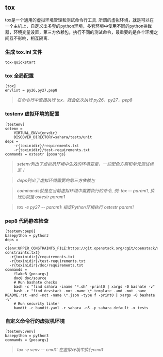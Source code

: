 ## tox

tox是一个通用的虚拟环境管理和测试命令行工具. 所谓的虚拟环境，就是可以在一个主机上，自定义出多套的python环境，多套环境中使用不同的python拦截器，环境变量设置，第三方依赖包，执行不同的测试命令，最重要的是各个环境之间互不影响，相互隔离.

### 生成 tox.ini 文件

```bash
tox-quickstart
```

### tox 全局配置

```tox
[tox]  
envlist = py26,py27,pep8  
```

> *在命令行中直接执行 tox，就会依次执行 py26，py27，pep8*

### testenv 虚拟环境的配置

```tox
[testenv]
setenv =
    VIRTUAL_ENV={envdir}
    DISCOVER_DIRECTORY=sahara/tests/unit
deps =
    -r{toxinidir}/requirements.txt
    -r{toxinidir}/test-requirements.txt
commands = ostestr {posargs}
```
> *setenv列出了虚拟机环境中生效的环境变量，一些配色方案和单元测试标志；*

> *deps列出了虚拟环境需要的第三方依赖包*

> *commands就是在当前虚拟环境中需要执行的命令, 例: tox -- param1, 执行后就是 ostestr param1*

> *tox -e py27 -- param1: 指定Python环境执行 ostestr param1*

### pep8 代码静态检查

```tox
[testenv:pep8]
basepython = python3
deps =
  -c{env:UPPER_CONSTRAINTS_FILE:https://git.openstack.org/cgit/openstack/requirements/plain/upper-constraints.txt}
  -r{toxinidir}/requirements.txt
  -r{toxinidir}/test-requirements.txt
  -r{toxinidir}/doc/requirements.txt
commands =
    flake8 {posargs}
    doc8 doc/source
    # Run bashate checks
    bash -c "find sahara -iname '*.sh' -print0 | xargs -0 bashate -v"
    bash -c "find devstack -not -name \*.template -and -not -name README.rst -and -not -name \*.json -type f -print0 | xargs -0 bashate -v"
    # Run security linter
    bandit -c bandit.yaml -r sahara -n5 -p sahara_default -x tests
```

### 自定义命令行的虚拟机环境

```tox
[testenv:venv]
basepython = python3
commands = {posargs}
```

> *tox -e venv -- cmd1: 在虚拟环境中执行cmd1*

